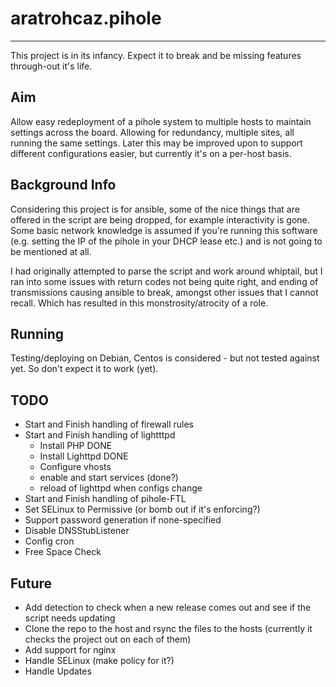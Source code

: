 # aratrohcaz.pihole
---
This project is in its infancy. Expect it to break and be missing features through-out it's life.

## Aim
Allow easy redeployment of a pihole system to multiple hosts to maintain settings across the board. Allowing for redundancy, multiple sites, all running the same settings. Later this may be improved upon to support different configurations easier, but currently it's on a per-host basis.

## Background Info
Considering this project is for ansible, some of the nice things that are offered in the script are being dropped, for example interactivity is gone. Some basic network knowledge is assumed if you're running this software (e.g. setting the IP of the pihole in your DHCP lease etc.) and is not going to be mentioned at all.

I had originally attempted to parse the script and work around whiptail, but I ran into some issues with return codes not being quite right, and ending of transmissions causing ansible to break, amongst other issues that I cannot recall. Which has resulted in this monstrosity/atrocity of a role.

## Running
Testing/deploying on Debian, Centos is considered - but not tested against yet. So don't expect it to work (yet).

## TODO
- Start and Finish handling of firewall rules
- Start and Finish handling of lightttpd
  - Install PHP DONE
  - Install Lighttpd DONE
  - Configure vhosts
  - enable and start services (done?)
  - reload of lighttpd when configs change
- Start and Finish handling of pihole-FTL
- Set SELinux to Permissive (or bomb out if it's enforcing?)
- Support password generation if none-specified
- Disable DNSStubListener
- Config cron
- Free Space Check

## Future
- Add detection to check when a new release comes out and see if the script needs updating
- Clone the repo to the host and rsync the files to the hosts (currently it checks the project out on each of them)
- Add support for nginx
- Handle SELinux (make policy for it?)
- Handle Updates
